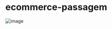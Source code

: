 # ecommerce-passagem

![image](https://user-images.githubusercontent.com/118230908/201814799-32b1eee5-ffb4-4aa5-b4dd-b58f1aeec645.png)

